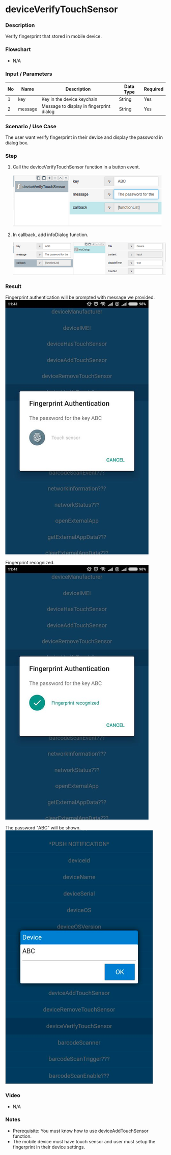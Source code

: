 
# deviceVerifyTouchSensor

### Description

Verify fingerprint that stored in mobile device.

### Flowchart

- N/A

### Input / Parameters

| No | Name | Description | Data Type | Required |
| ------ | ------ | ------ |------ | ------ |
| 1 | key | Key in the device keychain | String | Yes |
| 2 | message | Message to display in fingerprint dialog | String | Yes |


### Scenario / Use Case

The user want verify fingerprint in their device and display the password in dialog box.

### Step

1. Call the deviceVerifyTouchSensor function in a button event.

    ![](deviceVerifyTouchSensor-step-1.png?raw=true)

2. In callback, add infoDialog function. 

    ![](deviceVerifyTouchSensor-step-2.png?raw=true)
    
### Result

Fingerprint authentication will be prompted with message we provided. <br />
![](deviceVerifyTouchSensor-result-1.png?raw=true)

Fingerprint recognized. <br />
![](deviceVerifyTouchSensor-result-2.png?raw=true)

The password "ABC" will be shown. <br />
![](deviceVerifyTouchSensor-result-3.png?raw=true)
### Video

- N/A
<!--[![Video](http://i.imgur.com/Ot5DWAW.png)](https://youtu.be/StTqXEQ2l-Y?t=35s)-->

### Notes

- Prerequisite: You must know how to use deviceAddTouchSensor function.
- The mobile device must have touch sensor and user must setup the fingerprint in their device settings.